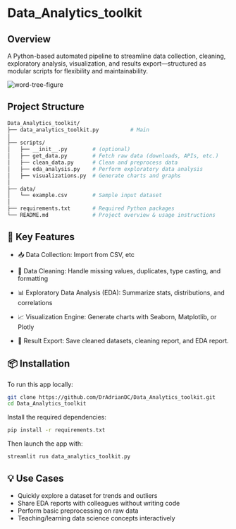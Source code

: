 # Data_Analytics_toolkit


## Overview
A Python-based automated pipeline to streamline data collection, cleaning, exploratory analysis, visualization, and results export—structured as modular scripts for flexibility and maintainability.


![word-tree-figure](https://github.com/user-attachments/assets/0490e561-c4bb-479f-aea0-aa6b53121c0e)


## Project Structure

```bash
Data_Analytics_toolkit/
├── data_analytics_toolkit.py          # Main
│
├── scripts/
│   ├── __init__.py        # (optional)
│   ├── get_data.py        # Fetch raw data (downloads, APIs, etc.)
│   ├── clean_data.py      # Clean and preprocess data
│   ├── eda_analysis.py    # Perform exploratory data analysis
│   ├── visualizations.py  # Generate charts and graphs
│
├── data/
│   └── example.csv        # Sample input dataset
│
├── requirements.txt       # Required Python packages
└── README.md              # Project overview & usage instructions

```

## 🚀 Key Features

-    📥 Data Collection: Import from CSV, etc

-    🧹 Data Cleaning: Handle missing values, duplicates, type casting, and formatting

-    📊 Exploratory Data Analysis (EDA): Summarize stats, distributions, and correlations

-   📈 Visualization Engine: Generate charts with Seaborn, Matplotlib, or Plotly

-    💾 Result Export: Save cleaned datasets, cleaning report, and EDA report.



## 📦 Installation

To run this app locally:

```bash
git clone https://github.com/DrAdrianDC/Data_Analytics_toolkit.git
cd Data_Analytics_toolkit
```

Install the required dependencies:
```bash
pip install -r requirements.txt
```

Then launch the app with:
```bash
streamlit run data_analytics_toolkit.py
```

## 💡 Use Cases

-  Quickly explore a dataset for trends and outliers
- Share EDA reports with colleagues without writing code
- Perform basic preprocessing on raw data
- Teaching/learning data science concepts interactively



